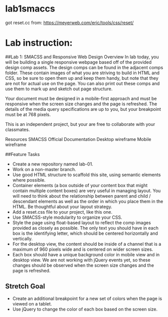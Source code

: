 # lab1smaccs

got reset.cc from: https://meyerweb.com/eric/tools/css/reset/

# Lab instruction: 
##Lab 1: SMACSS and Responsive Web Design
Overview
In lab today, you will be building a single responsive webpage based off of the provided design comp assets. The design comps can be found in the adjacent comps folder. These contain images of what you are striving to build in HTML and CSS, so be sure to open them up and keep them handy, but note that they are not for actual use on the page. You can also print out these comps and use them to mark up and sketch out page structure.

Your document must be designed in a mobile-first approach and must be responsive when the screen size changes and the page is refreshed. The details of the media query specifications are up to you, but your breakpoint must be at 768 pixels.

This is an independent project, but your are free to collaborate with your classmates.

Resources
SMACSS Official Documentation
Desktop wireframe
Mobile wireframe

##Feature Tasks
- Create a new repository named lab-01.
- Work on a non-master branch.
- Use good HTML structure to scaffold this site, using semantic elements where possible.
- Container elements (a box outside of your content box that might contain multiple content boxes) are very useful in managing layout. You will need to think about the relationship between parent and child / descendant elements as well as the order in which you place them in the HTML. Be thoughtful about your layout strategy.
- Add a reset.css file to your project, like this one.
- Use SMACSS-style modularity to organize your CSS.
- Style the page using float-based layout to reflect the comp images provided as closely as possible. The only text you should have in each box is the identifying letter, which should be centered horizontally and vertically.
- For the desktop view, the content should be inside of a channel that is a maximum of 960 pixels wide and is centered on wider screen sizes.
- Each box should have a unique background color in mobile view and in desktop view. We are not working with jQuery events yet, so these changes should be observed when the screen size changes and the page is refreshed.

## Stretch Goal
- Create an additional breakpoint for a new set of colors when the page is viewed on a tablet.
- Use jQuery to change the color of each box based on the screen size.